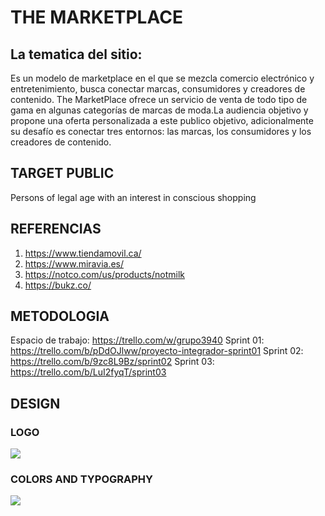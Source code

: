 # THE MARKETPLACE

## La tematica del sitio:
Es un modelo de marketplace en el que se mezcla comercio electrónico y entretenimiento, busca conectar marcas, consumidores y creadores de contenido. The MarketPlace ofrece un servicio de venta de todo tipo de gama en algunas categorías de marcas de moda.La audiencia objetivo y propone una oferta personalizada a este publico objetivo, adicionalmente su desafío es conectar tres entornos: las marcas, los consumidores y los creadores de contenido.

## TARGET PUBLIC
Persons of legal age with an interest in conscious shopping

## REFERENCIAS
1. https://www.tiendamovil.ca/
2. https://www.miravia.es/
3. https://notco.com/us/products/notmilk
4. https://bukz.co/

## METODOLOGIA
Espacio de trabajo: https://trello.com/w/grupo3940
Sprint 01: https://trello.com/b/pDdOJlww/proyecto-integrador-sprint01
Sprint 02: https://trello.com/b/9zc8L9Bz/sprint02
Sprint 03: https://trello.com/b/LuI2fyqT/sprint03

## DESIGN
### LOGO
![](https://media.discordapp.net/attachments/1049467445141852250/1050215702126149673/logo_v01.png?width=580&height=580)

### COLORS AND TYPOGRAPHY
![](https://media.discordapp.net/attachments/1049467445141852250/1050215632764928060/THE_MARKET_PLACE.jpg?width=1031&height=580)

